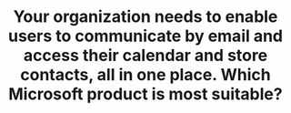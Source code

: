 ---
title: "Your organization needs to enable users to communicate by email and access their calendar and store contacts, all in one place. Which Microsoft product is most suitable?"
type: "question"
layout: "single"
answers:
    - id: answer1
      title: "OneDrive"
      explain: "OneDrive is primarily a cloud storage service, not an email and calendar application."

    - id: answer2
      title: "Outlook"
      correct: true

    - id: answer3
      title: "Bookings"
      explain: "Bookings is a scheduling tool, not an email and calendar application."

    - id: answer4
      title: "Yammer"
      explain: "Yammer is a social networking service for communication within organizations, not an email and calendar application."
---